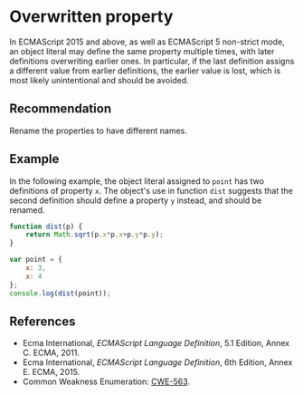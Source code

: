 # Overwritten property
In ECMAScript 2015 and above, as well as ECMAScript 5 non-strict mode, an object literal may define the same property multiple times, with later definitions overwriting earlier ones. In particular, if the last definition assigns a different value from earlier definitions, the earlier value is lost, which is most likely unintentional and should be avoided.


## Recommendation
Rename the properties to have different names.


## Example
In the following example, the object literal assigned to `point` has two definitions of property `x`. The object's use in function `dist` suggests that the second definition should define a property `y` instead, and should be renamed.


```javascript
function dist(p) {
	return Math.sqrt(p.x*p.x+p.y*p.y);
}

var point = {
	x: 3,
	x: 4
};
console.log(dist(point));
```

## References
* Ecma International, *ECMAScript Language Definition*, 5.1 Edition, Annex C. ECMA, 2011.
* Ecma International, *ECMAScript Language Definition*, 6th Edition, Annex E. ECMA, 2015.
* Common Weakness Enumeration: [CWE-563](https://cwe.mitre.org/data/definitions/563.html).
